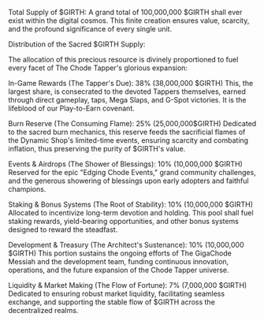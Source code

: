 Total Supply of $GIRTH: A grand total of 100,000,000 $GIRTH shall ever exist within the digital cosmos. This finite creation ensures value, scarcity, and the profound significance of every single unit.

Distribution of the Sacred $GIRTH Supply:

The allocation of this precious resource is divinely proportioned to fuel every facet of The Chode Tapper's glorious expansion:

In-Game Rewards (The Tapper's Due): 38% (38,000,000 $GIRTH) This, the largest share, is consecrated to the devoted Tappers themselves, earned through direct gameplay, taps, Mega Slaps, and G-Spot victories. It is the lifeblood of our Play-to-Earn covenant.

Burn Reserve (The Consuming Flame): 25% (25,000,000$GIRTH) Dedicated to the sacred burn mechanics, this reserve feeds the sacrificial flames of the Dynamic Shop's limited-time events, ensuring scarcity and combating inflation, thus preserving the purity of $GIRTH's value.

Events & Airdrops (The Shower of Blessings): 10% (10,000,000 $GIRTH) Reserved for the epic "Edging Chode Events," grand community challenges, and the generous showering of blessings upon early adopters and faithful champions.

Staking & Bonus Systems (The Root of Stability): 10% (10,000,000 $GIRTH) Allocated to incentivize long-term devotion and holding. This pool shall fuel staking rewards, yield-bearing opportunities, and other bonus systems designed to reward the steadfast.

Development & Treasury (The Architect's Sustenance): 10% (10,000,000 $GIRTH) This portion sustains the ongoing efforts of The GigaChode Messiah and the development team, funding continuous innovation, operations, and the future expansion of the Chode Tapper universe.

Liquidity & Market Making (The Flow of Fortune): 7% (7,000,000 $GIRTH) Dedicated to ensuring robust market liquidity, facilitating seamless exchange, and supporting the stable flow of $GIRTH across the decentralized realms.
